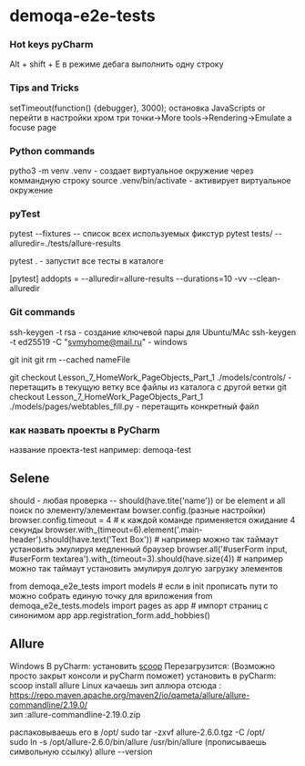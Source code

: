 # demoqa-e2e-tests

### Hot keys pyCharm
Alt + shift + E  в режиме дебага выполнить одну строку

### Tips and Tricks

setTimeout(function() {debugger}, 3000);   остановка JavaScripts
or 
перейти в настройки хром три точки->More tools->Rendering->Emulate a focuse page



### Python commands
pytho3 -m venv .venv - создает виртуальное окружение через коммандную строку
source .venv/bin/activate - активирует виртуальное окружение

### pyTest
pytest --fixtures -- список всех используемых фикстур
pytest tests/  --alluredir=./tests/allure-results

pytest . - запустит все тесты в каталоге

[pytest]
addopts = --alluredir=allure-results --durations=10 -vv --clean-alluredir

### Git commands 

ssh-keygen -t rsa  - создание ключевой пары для Ubuntu/MAc
ssh-keygen -t ed25519 -C "svmyhome@mail.ru" - windows

git init
git rm --cached nameFile 

git checkout Lesson_7_HomeWork_PageObjects_Part_1 ./models/controls/   - перетащить в текущую ветку все файлы из каталога с другой ветки
git checkout Lesson_7_HomeWork_PageObjects_Part_1 ./models/pages/webtables_fill.py - перетащить конкретный файл

### как назвать проекты в PyCharm
название проекта-test
например: demoqa-test 

## Selene
should - любая проверка  -- should(have.tite('name')) or be
element и all поиск по элементу/элементам
bowser.config.(разные настройки)
browser.config.timeout = 4   # к каждой команде применяется ожидание  4 секунды
    browser.with_(timeout=6).element('.main-header').should(have.text('Text Box'))  # например можно так таймаут установить эмулируя медленный браузер
    browser.all('#userForm input, #userForm textarea').with_(timeout=3).should(have.size(4)) # например можно так таймаут установить эмулируя долгую загрузку элементов
 

from demoqa_e2e_tests import models  # если в init прописать пути то можно собрать единую точку для вриложения
from demoqa_e2e_tests.models import pages as app # импорт страниц с синонимом app app.registration_form.add_hobbies()

## Allure
Windows
    В pyCharm: установить [scoop](https://github.com/ScoopInstaller/Scoop#readme)
    Перезагрузится: (Возможно просто закрыт консоли и pyCharm поможет)
    установить в pyCharm: scoop install allure
Linux
качаешь зип аллюра отсюда :  https://repo.maven.apache.org/maven2/io/qameta/allure/allure-commandline/2.19.0/    
 зип :allure-commandline-2.19.0.zip   

распаковываешь его в  /opt/
sudo tar -zxvf allure-2.6.0.tgz -C /opt/   
sudo ln -s /opt/allure-2.6.0/bin/allure /usr/bin/allure   (прописываешь символьную ссылку)
allure --version  
